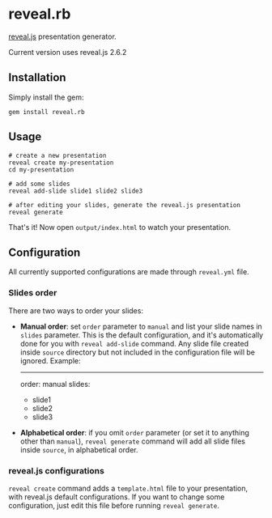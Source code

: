 # reveal.rb

[reveal.js](https://github.com/hakimel/reveal.js) presentation generator.

Current version uses reveal.js 2.6.2

## Installation

Simply install the gem:

    gem install reveal.rb

## Usage

    # create a new presentation
    reveal create my-presentation
    cd my-presentation

    # add some slides
    reveal add-slide slide1 slide2 slide3

    # after editing your slides, generate the reveal.js presentation
    reveal generate

That's it! Now open `output/index.html` to watch your presentation.

## Configuration

All currently supported configurations are made through `reveal.yml` file.

### Slides order

There are two ways to order your slides:

* **Manual order**: set `order` parameter to `manual` and list your slide names in `slides` parameter. This is the default configuration, and it's automatically done for you with `reveal add-slide` command. Any slide file created inside `source` directory but not included in the configuration file will be ignored. Example:

    ---
    order: manual
    slides:
    - slide1
    - slide2
    - slide3

* **Alphabetical order**: if you omit `order` parameter (or set it to anything other than `manual`), `reveal generate` command will add all slide files inside `source`, in alphabetical order.

### reveal.js configurations

`reveal create` command adds a `template.html` file to your
presentation, with reveal.js default configurations. If you want to
change some configuration, just edit this file before running `reveal
generate`.
